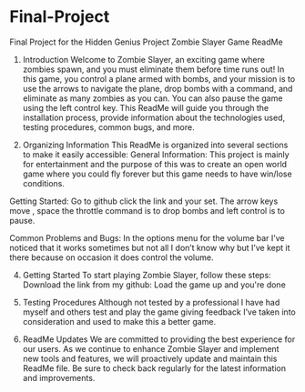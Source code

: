 # Final-Project
Final Project for the Hidden Genius Project
	Zombie Slayer Game ReadMe
1. Introduction
Welcome to Zombie Slayer, an exciting game where zombies spawn, and you must eliminate them before time runs out! In this game, you control a plane armed with bombs, and your mission is to use the arrows to navigate the plane, drop bombs with a command, and eliminate as many zombies as you can. You can also pause the game using the left control key. This ReadMe will guide you through the installation process, provide information about the technologies used, testing procedures, common bugs, and more.

2. Organizing Information
This ReadMe is organized into several sections to make it easily accessible:
General Information: This project is mainly for entertainment and the purpose of this was to create an open world game where you could fly forever but this game needs to have win/lose conditions.


Getting Started: Go to github click the link and your set. The arrow keys move , space the throttle command is to drop bombs and left control is to pause.


Common Problems and Bugs: In the options menu for the volume bar I’ve noticed that it works sometimes but not all I don’t know why but I’ve kept it there because on occasion it does control the volume.

4. Getting Started
To start playing Zombie Slayer, follow these steps:
Download the link from my github:
Load the game up and you're done

5. Testing Procedures
Although not tested by a professional I have had myself and others test and play the game giving feedback I’ve taken into consideration and used to make this a better game.

8. ReadMe Updates
We are committed to providing the best experience for our users. As we continue to enhance Zombie Slayer and implement new tools and features, we will proactively update and maintain this ReadMe file. Be sure to check back regularly for the latest information and improvements.





